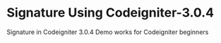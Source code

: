 # Signature  Using Codeigniter-3.0.4
Signature in Codeigniter 3.0.4 Demo works for Codeigniter beginners 


